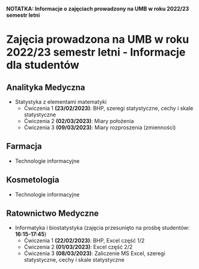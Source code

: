 
<!-- README.md is generated from README.Rmd. Please edit that file -->

**NOTATKA: Informacje o zajęciach prowadzony na UMB w roku 2022/23
semestr letni**

# Zajęcia prowadzona na UMB w roku 2022/23 semestr letni - Informacje dla studentów

## Analityka Medyczna

- Statystyka z elementami matematyki
  - Ćwiczenia 1 **(23/02/2023)**: BHP, szeregi statystyczne, cechy i
    skale statystyczne
  - Ćwiczenia 2 **(02/03/2023)**: Miary położenia
  - Ćwiczenia 3 **(09/03/2023)**: Miary rozproszenia (zmienności)

## Farmacja

- Technologie informacyjne

## Kosmetologia

- Technologie informacyjne

## Ratownictwo Medyczne

- Informatyka i biostatystyka (zajęcia przesunięto na prośbę studentów:
  **16:15-17:45**)
  - Ćwiczenia 1 **(22/02/2023)**: BHP, Excel część 1/2
  - Ćwiczenia 2 **(01/03/2023)**: Excel część 2/2
  - Ćwiczenia 3 **(08/03/2023)**: Zaliczenie MS Excel, szeregi
    statystyczne, cechy i skale statystyczne
